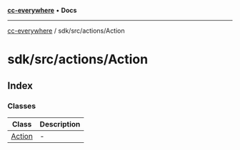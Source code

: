 [**cc-everywhere**](../../../../index.md) • **Docs**

***

[cc-everywhere](../../../../index.md) / sdk/src/actions/Action

# sdk/src/actions/Action

## Index

### Classes

| Class | Description |
| ------ | ------ |
| [Action](classes/Action.md) | - |
